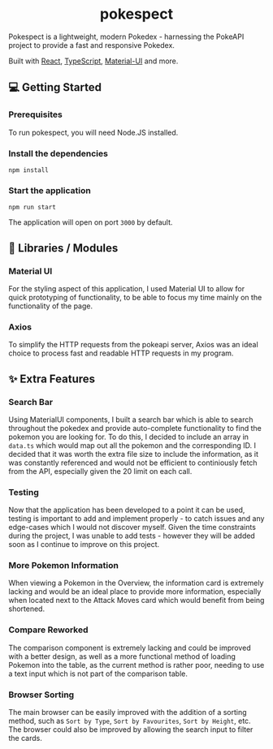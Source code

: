 # <h1 align="center">pokespect</h1>
Pokespect is a lightweight, modern Pokedex - harnessing the PokeAPI project to provide a fast and responsive Pokedex.

Built with [React](https://reactjs.org/), [TypeScript](https://www.typescriptlang.org/), [Material-UI](https://material-ui.com/) and more.

## 💻 Getting Started
### Prerequisites

To run pokespect, you will need Node.JS installed.

### Install the dependencies

```shell
npm install
```

### Start the application

```shell
npm run start
```

The application will open on port `3000` by default.

## 📘 Libraries / Modules
### Material UI
For the styling aspect of this application, I used Material UI to allow for quick prototyping of functionality, to be able to focus my time mainly on the functionality of the page.

### Axios
To simplify the HTTP requests from the pokeapi server, Axios was an ideal choice to process fast and readable HTTP requests in my program.

## ✨ Extra Features
### Search Bar
Using MaterialUI components, I built a search bar which is able to search throughout the pokedex and provide auto-complete functionality to find the pokemon you are looking for.  To do this, I decided to include an array in `data.ts` which would map out all the pokemon and the corresponding ID. I decided that it was worth the extra file size to include the information, as it was constantly referenced and would not be efficient to continiously fetch from the API, especially given the 20 limit on each call.
### Testing
Now that the application has been developed to a point it can be used, testing is important to add and implement properly - to catch issues and any edge-cases which I would not discover myself.  Given the time constraints during the project, I was unable to add tests - however they will be added soon as I continue to improve on this project.

### More Pokemon Information
When viewing a Pokemon in the Overview, the information card is extremely lacking and would be an ideal place to provide more information, especially when located next to the Attack Moves card which would benefit from being shortened.

### Compare Reworked
The comparison component is extremely lacking and could be improved with a better design, as well as a more functional method of loading Pokemon into the table, as the current method is rather poor, needing to use a text input which is not part of the comparison table.

### Browser Sorting
The main browser can be easily improved with the addition of a sorting method, such as `Sort by Type`, `Sort by Favourites`,  `Sort by Height`, etc.  The browser could also be improved by allowing the search input to filter the cards.
